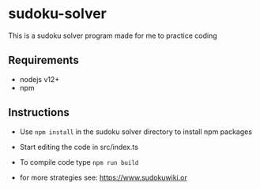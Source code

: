 # sudoku-solver
This is a sudoku solver program made for me to practice coding

## Requirements
* nodejs v12+
* npm

## Instructions
* Use `npm install` in the sudoku solver directory to install npm packages
* Start editing the code in src/index.ts
* To compile code type `npm run build`

* for more strategies see: https://www.sudokuwiki.or